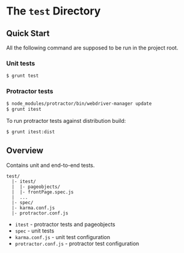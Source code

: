 # The `test` Directory

## Quick Start

All the following command are supposed to be run in the project root.

### Unit tests
```sh
$ grunt test
```

### Protractor tests
```sh
$ node_modules/protractor/bin/webdriver-manager update
$ grunt itest
```
To run protractor tests against distribution build:
```sh
$ grunt itest:dist
```

## Overview

Contains unit and end-to-end tests.
```
test/
  |- itest/
  |  |- pageobjects/
  |  |- frontPage.spec.js
  |  ...
  |- spec/
  |- karma.conf.js
  |- protractor.conf.js
```
- `itest` - protractor tests and pageobjects
- `spec` - unit tests
- `karma.conf.js` - unit test configuration
- `protractor.conf.js` - protractor test configuration
